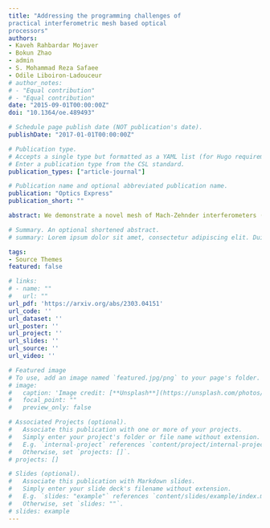 ```yaml
---
title: "Addressing the programming challenges of
practical interferometric mesh based optical
processors"
authors:
- Kaveh Rahbardar Mojaver
- Bokun Zhao
- admin
- S. Mohammad Reza Safaee
- Odile Liboiron-Ladouceur
# author_notes:
# - "Equal contribution"
# - "Equal contribution"
date: "2015-09-01T00:00:00Z"
doi: "10.1364/oe.489493"

# Schedule page publish date (NOT publication's date).
publishDate: "2017-01-01T00:00:00Z"

# Publication type.
# Accepts a single type but formatted as a YAML list (for Hugo requirements).
# Enter a publication type from the CSL standard.
publication_types: ["article-journal"]

# Publication name and optional abbreviated publication name.
publication: "Optics Express"
publication_short: ""

abstract: We demonstrate a novel mesh of Mach-Zehnder interferometers (MZIs) for programmable optical processors. The proposed mesh, referred to as Bokun mesh, is an architecture that merges the attributes of the prior topologies Diamond and Clements. Similar to Diamond, Bokun provides diagonal paths passing through every individual MZI enabling direct phase monitoring. However, unlike Diamond and similar to Clements, Bokun maintains a minimum optical depth leading to better scalability. Providing the monitoring option, Bokun's programming is faster improving the total energy efficiency of the processor. The performance of Bokun mesh enabled by an optimal optical depth is also more resilient to the loss and fabrication imperfections compared to architectures with longer depth such as Reck and Diamond. Employing an efficient programming scheme, the proposed architecture improves energy efficiency by 83% maintaining the same computation accuracy for weight matrix changes at 2 kHz.

# Summary. An optional shortened abstract.
# summary: Lorem ipsum dolor sit amet, consectetur adipiscing elit. Duis posuere tellus ac convallis placerat. Proin tincidunt magna sed ex sollicitudin condimentum.

tags:
- Source Themes
featured: false

# links:
# - name: ""
#   url: ""
url_pdf: 'https://arxiv.org/abs/2303.04151'
url_code: ''
url_dataset: ''
url_poster: ''
url_project: ''
url_slides: ''
url_source: ''
url_video: ''

# Featured image
# To use, add an image named `featured.jpg/png` to your page's folder. 
# image:
#   caption: 'Image credit: [**Unsplash**](https://unsplash.com/photos/jdD8gXaTZsc)'
#   focal_point: ""
#   preview_only: false

# Associated Projects (optional).
#   Associate this publication with one or more of your projects.
#   Simply enter your project's folder or file name without extension.
#   E.g. `internal-project` references `content/project/internal-project/index.md`.
#   Otherwise, set `projects: []`.
# projects: []

# Slides (optional).
#   Associate this publication with Markdown slides.
#   Simply enter your slide deck's filename without extension.
#   E.g. `slides: "example"` references `content/slides/example/index.md`.
#   Otherwise, set `slides: ""`.
# slides: example
---
```


